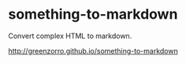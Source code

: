 # something-to-markdown

Convert complex HTML to markdown.

http://greenzorro.github.io/something-to-markdown
